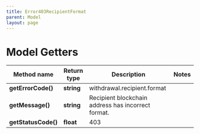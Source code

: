 ```yaml
---
title: Error403RecipientFormat
parent: Model
layout: page
---
```


# Model Getters

Method name | Return type | Description | Notes
------------ | ------------- | ------------- | -------------
**getErrorCode()** | **string** | withdrawal.recipient.format |
**getMessage()** | **string** | Recipient blockchain address has incorrect format. |
**getStatusCode()** | **float** | 403 |

